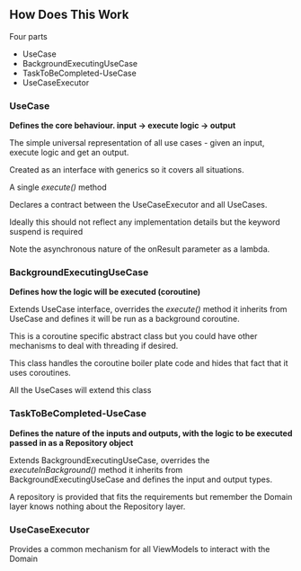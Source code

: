 

## How Does This Work

Four parts

* UseCase
* BackgroundExecutingUseCase
* TaskToBeCompleted-UseCase
* UseCaseExecutor

### UseCase

**Defines the core behaviour. input -> execute logic -> output**

The simple universal representation of all use cases - given an input, execute logic and get an output.

Created as an interface with generics so it covers all situations.

A single *execute()* method

Declares a contract between the UseCaseExecutor and all UseCases.
 
Ideally this should not reflect any implementation details but the keyword suspend is required

Note the asynchronous nature of the onResult parameter as a lambda.

 
### BackgroundExecutingUseCase

**Defines how the logic will be executed (coroutine)**

Extends UseCase interface, overrides the *execute()* method it inherits from UseCase and defines it will be run as a background coroutine.

This is a coroutine specific abstract class but you could have other mechanisms to deal with threading if desired.

This class handles the coroutine boiler plate code and hides that fact that it uses coroutines.

All the UseCases will extend this class


### TaskToBeCompleted-UseCase

**Defines the nature of the inputs and outputs, with the logic to be executed passed in as a Repository object**
 
Extends BackgroundExecutingUseCase, overrides the *executeInBackground()* method it inherits from BackgroundExecutingUseCase and defines the input and output types. 

A repository is provided that fits the requirements but remember the Domain layer knows nothing about the Repository layer.


### UseCaseExecutor

Provides a common mechanism for all ViewModels to interact with the Domain

